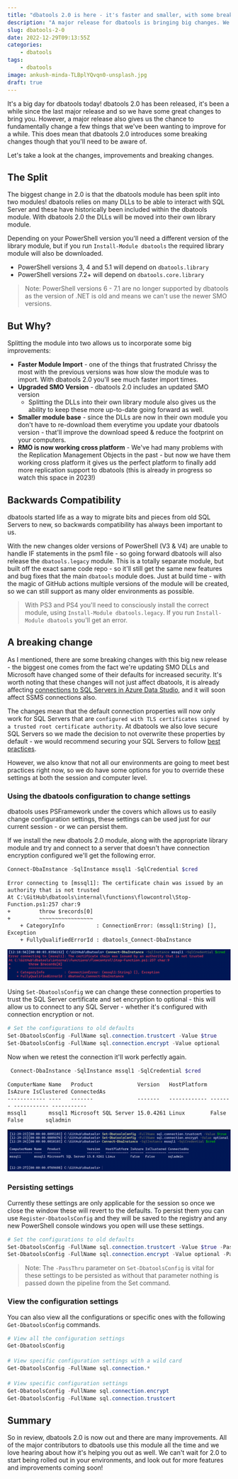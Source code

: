 ```yaml
---
title: "dbatools 2.0 is here - it's faster and smaller, with some breaking changes!"
description: "A major release for dbatools is bringing big changes. We'll review the what, the why and a breaking change to be aware of."
slug: dbatools-2-0
date: 2022-12-29T09:13:55Z
categories:
    - dbatools
tags:
    - dbatools
image: ankush-minda-TLBplYQvqn0-unsplash.jpg
draft: true
---
```


It's a big day for dbatools today! dbatools 2.0 has been released, it's been a while since the last major release and so we have some great changes to bring you. However, a major release also gives us the chance to fundamentally change a few things that we've been wanting to improve for a while. This does mean that dbatools 2.0 introduces some breaking changes though that you'll need to be aware of.

Let's take a look at the changes, improvements and breaking changes.

## The Split

The biggest change in 2.0 is that the dbatools module has been split into two modules! dbatools relies on many DLLs to be able to interact with SQL Server and these have historically been included within the dbatools module. With dbatools 2.0 the DLLs will be moved into their own library module.

Depending on your PowerShell version you'll need a different version of the library module, but if you run `Install-Module dbatools` the required library module will also be downloaded.

- PowerShell versions 3, 4 and 5.1 will depend on `dbatools.library`
- PowerShell versions 7.2+ will depend on `dbatools.core.library`

> Note: PowerShell versions 6 - 7.1 are no longer supported by dbatools as the version of .NET is old and means we can't use the newer SMO versions.

## But Why?

Splitting the module into two allows us to incorporate some big improvements:

- **Faster Module Import** - one of the things that frustrated Chrissy the most with the previous versions was how slow the module was to import. With dbatools 2.0 you'll see much faster import times.
- **Upgraded SMO Version** - dbatools 2.0 includes an updated SMO version
  - Splitting the DLLs into their own library module also gives us the ability to keep these more up-to-date going forward as well.
- **Smaller module base** - since the DLLs are now in their own module you don't have to re-download them everytime you update your dbatools version - that'll improve the download speed & reduce the footprint on your computers.
- **RMO is now working cross platform** - We've had many problems with the Replication Management Objects in the past - but now we have them working cross platform it gives us the perfect platform to finally add more replication support to dbatools (this is already in progress so watch this space in 2023!)

## Backwards Compatibility

dbatools started life as a way to migrate bits and pieces from old SQL Servers to new, so backwards compatibility has always been important to us.

With the new changes older versions of PowerShell (V3 & V4) are unable to handle IF statements in the psm1 file - so going forward dbatools will also release the `dbatools.legacy` module. This is a totally separate module, but built off the exact same code repo - so it'll still get the same new features and bug fixes that the main `dbatools` module does. Just at build time - with the magic of GitHub actions multiple versions of the module will be created, so we can still support as many older environments as possible.

> With PS3 and PS4 you'll need to consciously install the correct module, using `Install-Module dbatools.legacy`. If you run `Install-Module dbatools` you'll get an error.

## A breaking change

As I mentioned, there are some breaking changes with this big new release - the biggest one comes from the fact we're updating SMO DLLs and Microsoft have changed some of their defaults for increased security. It's worth noting that these changes will not just affect dbatools, it is already affecting [connections to SQL Servers in Azure Data Studio](https://learn.microsoft.com/en-us/sql/azure-data-studio/connect?view=sql-server-ver16), and it will soon affect SSMS connections also.

The changes mean that the default connection properties will now only work for SQL Servers that are `configured with TLS certificates signed by a trusted root certificate authority`. At dbatools we also love secure SQL Servers so we made the decision to not overwrite these properties by default - we would recommend securing your SQL Servers to follow [best practices](https://learn.microsoft.com/en-us/sql/relational-databases/security/securing-sql-server?view=sql-server-ver16#encryption-and-certificates).

However, we also know that not all our environments are going to meet best practices right now, so we do have some options for you to override these settings at both the session and computer level.

### Using the dbatools configuration to change settings

dbatools uses PSFramework under the covers which allows us to easily change configuration settings, these settings can be used just for our current session - or we can persist them.

If we install the new dbatools 2.0 module, along with the appropriate library module and try and connect to a server that doesn't have connection encryption configured we'll get the following error.

```PowerShell
Connect-DbaInstance -SqlInstance mssql1 -SqlCredential $cred
```

```Text
Error connecting to [mssql1]: The certificate chain was issued by an authority that is not trusted
At C:\GitHub\dbatools\internal\functions\flowcontrol\Stop-Function.ps1:257 char:9
+         throw $records[0]
+         ~~~~~~~~~~~~~~~~~
    + CategoryInfo          : ConnectionError: (mssql1:String) [], Exception
    + FullyQualifiedErrorId : dbatools_Connect-DbaInstance
```

![PowerShell console showing error connecting to mssql1](cantconnect.png)

Using `Set-DbatoolsConfig` we can change these connection properties to trust the SQL Server certificate and set encryption to optional - this will allow us to connect to any SQL Server - whether it's configured with connection encryption or not.

```PowerShell
# Set the configurations to old defaults
Set-DbatoolsConfig -FullName sql.connection.trustcert -Value $true
Set-DbatoolsConfig -FullName sql.connection.encrypt -Value optional
```

Now when we retest the connection it'll work perfectly again.

```PowerShell
 Connect-DbaInstance -SqlInstance mssql1 -SqlCredential $cred
```

```Text
ComputerName Name   Product              Version   HostPlatform IsAzure IsClustered ConnectedAs
------------ ----   -------              -------   ------------ ------- ----------- -----------
mssql1       mssql1 Microsoft SQL Server 15.0.4261 Linux        False   False       sqladmin
```

![After changing the settings we're able to connect again.](Connected.png)

### Persisting settings

Currently these settings are only applicable for the session so once we close the window these will revert to the defaults. To persist them you can use `Register-DbatoolsConfig` and they will be saved to the registry and any new PowerShell console windows you open will use these settings.

```PowerShell
# Set the configurations to old defaults
Set-DbatoolsConfig -FullName sql.connection.trustcert -Value $true -PassThru | Register-DbatoolsConfig
Set-DbatoolsConfig -FullName sql.connection.encrypt -Value optional -PassThru | Register-DbatoolsConfig
```

> Note: The `-PassThru` parameter on `Set-DbatoolsConfig` is vital for these settings to be persisted as without that parameter nothing is passed down the pipeline from the Set command.

### View the configuration settings

You can also view all the configurations or specific ones with the following `Get-DbatoolsConfig` commands.

```PowerShell
# View all the configuration settings
Get-DbatoolsConfig

# View specific configuration settings with a wild card
Get-DbatoolsConfig -FullName sql.connection.*

# View specific configuration settings
Get-DbatoolsConfig -FullName sql.connection.encrypt
Get-DbatoolsConfig -FullName sql.connection.trustcert
```

## Summary

So in review, dbatools 2.0 is now out and there are many improvements. All of the major contributors to dbatools use this module all the time and we love hearing about how it's helping you out as well. We can't wait for 2.0 to start being rolled out in your environments, and look out for more features and improvements coming soon!
